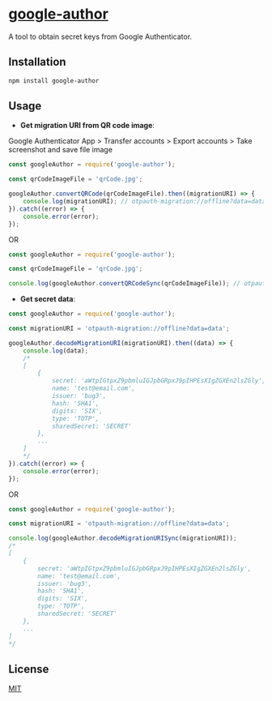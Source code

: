 # [google-author](https://github.com/bug3/google-author)

A tool to obtain secret keys from Google Authenticator.

## Installation

```bash
npm install google-author
```

## Usage

-   **Get migration URI from QR code image**:

Google Authenticator App > Transfer accounts > Export accounts > Take screenshot and save file image

```javascript
const googleAuthor = require('google-author');

const qrCodeImageFile = 'qrCode.jpg';

googleAuthor.convertQRCode(qrCodeImageFile).then((migrationURI) => {
    console.log(migrationURI); // otpauth-migration://offline?data=data
}).catch((error) => {
    console.error(error);
});
```
OR

```javascript
const googleAuthor = require('google-author');

const qrCodeImageFile = 'qrCode.jpg';

console.log(googleAuthor.convertQRCodeSync(qrCodeImageFile)); // otpauth-migration://offline?data=data
```

-   **Get secret data**:

```javascript
const googleAuthor = require('google-author');

const migrationURI = 'otpauth-migration://offline?data=data';

googleAuthor.decodeMigrationURI(migrationURI).then((data) => {
    console.log(data);
    /*
    [
        {
            secret: 'aWtpIGtpxZ9pbmluIGJpbGRpxJ9pIHPEsXIgZGXEn2lsZGly',
            name: 'test@email.com',
            issuer: 'bug3',
            hash: 'SHA1',
            digits: 'SIX',
            type: 'TOTP',
            sharedSecret: 'SECRET'
        },
        ...
    ]
    */
}).catch((error) => {
    console.error(error);
});
```

OR

```javascript
const googleAuthor = require('google-author');

const migrationURI = 'otpauth-migration://offline?data=data';

console.log(googleAuthor.decodeMigrationURISync(migrationURI));
/*
[
    {
        secret: 'aWtpIGtpxZ9pbmluIGJpbGRpxJ9pIHPEsXIgZGXEn2lsZGly',
        name: 'test@email.com',
        issuer: 'bug3',
        hash: 'SHA1',
        digits: 'SIX',
        type: 'TOTP',
        sharedSecret: 'SECRET'
    },
    ...
]
*/
```

## License

[MIT](https://choosealicense.com/licenses/mit/)
